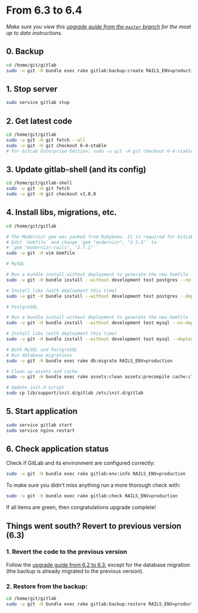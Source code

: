 # From 6.3 to 6.4
*Make sure you view this [upgrade guide from the `master` branch](https://gitlab.com/gitlab-org/gitlab-ce/tree/master/doc/update/6.3-to-6.4.md) for the most up to date instructions.*

## 0. Backup

```bash
cd /home/git/gitlab
sudo -u git -H bundle exec rake gitlab:backup:create RAILS_ENV=production
```

## 1. Stop server

```bash
sudo service gitlab stop
````

## 2. Get latest code

```bash
cd /home/git/gitlab
sudo -u git -H git fetch --all
sudo -u git -H git checkout 6-4-stable
# For GitLab Enterprise Edition: sudo -u git -H git checkout 6-4-stable-ee
```

## 3. Update gitlab-shell (and its config)

```bash
cd /home/git/gitlab-shell
sudo -u git -H git fetch
sudo -u git -H git checkout v1.8.0
```

## 4. Install libs, migrations, etc.

```bash
cd /home/git/gitlab

# The Modernizr gem was yanked from RubyGems. It is required for GitLab >= 2.8.0
# Edit `Gemfile` and change `gem "modernizr", "2.5.3"` to
# `gem "modernizr-rails", "2.7.1"``
sudo -u git -H vim Gemfile

# MySQL

# Run a bundle install without deployment to generate the new Gemfile
sudo -u git -H bundle install --without development test postgres --no-deployment

# Install libs (with deployment this time)
sudo -u git -H bundle install --without development test postgres --deployment

# PostgreSQL

# Run a bundle install without deployment to generate the new Gemfile
sudo -u git -H bundle install --without development test mysql --no-deployment

# Install libs (with deployment this time)
sudo -u git -H bundle install --without development test mysql --deployment

# Both MySQL and PostgreSQL
# Run database migrations
sudo -u git -H bundle exec rake db:migrate RAILS_ENV=production

# Clean up assets and cache
sudo -u git -H bundle exec rake assets:clean assets:precompile cache:clear RAILS_ENV=production

# Update init.d script
sudo cp lib/support/init.d/gitlab /etc/init.d/gitlab
```

## 5. Start application

```bash
sudo service gitlab start
sudo service nginx restart
```

## 6. Check application status

Check if GitLab and its environment are configured correctly:

```bash
sudo -u git -H bundle exec rake gitlab:env:info RAILS_ENV=production
```

To make sure you didn't miss anything run a more thorough check with:

```bash
sudo -u git -H bundle exec rake gitlab:check RAILS_ENV=production
```

If all items are green, then congratulations upgrade complete!

## Things went south? Revert to previous version (6.3)

### 1. Revert the code to the previous version

Follow the [upgrade guide from 6.2 to 6.3](6.2-to-6.3.md), except for the database migration (the backup is already migrated to the previous version).

### 2. Restore from the backup:

```bash
cd /home/git/gitlab
sudo -u git -H bundle exec rake gitlab:backup:restore RAILS_ENV=production
```
